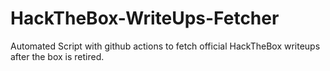 # HackTheBox-WriteUps-Fetcher
Automated Script with github actions to fetch official HackTheBox writeups after the box is retired.

